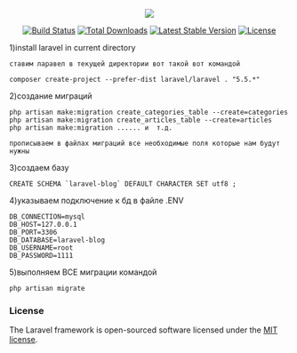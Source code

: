 <p align="center"><img src="https://laravel.com/assets/img/components/logo-laravel.svg"></p>

<p align="center">
<a href="https://travis-ci.org/laravel/framework"><img src="https://travis-ci.org/laravel/framework.svg" alt="Build Status"></a>
<a href="https://packagist.org/packages/laravel/framework"><img src="https://poser.pugx.org/laravel/framework/d/total.svg" alt="Total Downloads"></a>
<a href="https://packagist.org/packages/laravel/framework"><img src="https://poser.pugx.org/laravel/framework/v/stable.svg" alt="Latest Stable Version"></a>
<a href="https://packagist.org/packages/laravel/framework"><img src="https://poser.pugx.org/laravel/framework/license.svg" alt="License"></a>
</p>

1)install laravel in current directory
	
	ставим ларавел в текущей директории вот такой вот командой
	
	composer create-project --prefer-dist laravel/laravel . "5.5.*"

2)создание миграций
	
	php artisan make:migration create_categories_table --create=categories
	php artisan make:migration create_articles_table --create=articles
	php artisan make:migration ...... и  т.д.
	
	прописываем в файлах миграций все необходимые поля которые нам будут нужны
	
	
3)создаем базу
 
	CREATE SCHEMA `laravel-blog` DEFAULT CHARACTER SET utf8 ;

4)указываем подключение к бд   в файле .ENV

	DB_CONNECTION=mysql
	DB_HOST=127.0.0.1
	DB_PORT=3306
	DB_DATABASE=laravel-blog
	DB_USERNAME=root
	DB_PASSWORD=1111

5)выполняем ВСЕ миграции командой 

    php artisan migrate





### License
The Laravel framework is open-sourced software licensed under the [MIT license](https://opensource.org/licenses/MIT).
